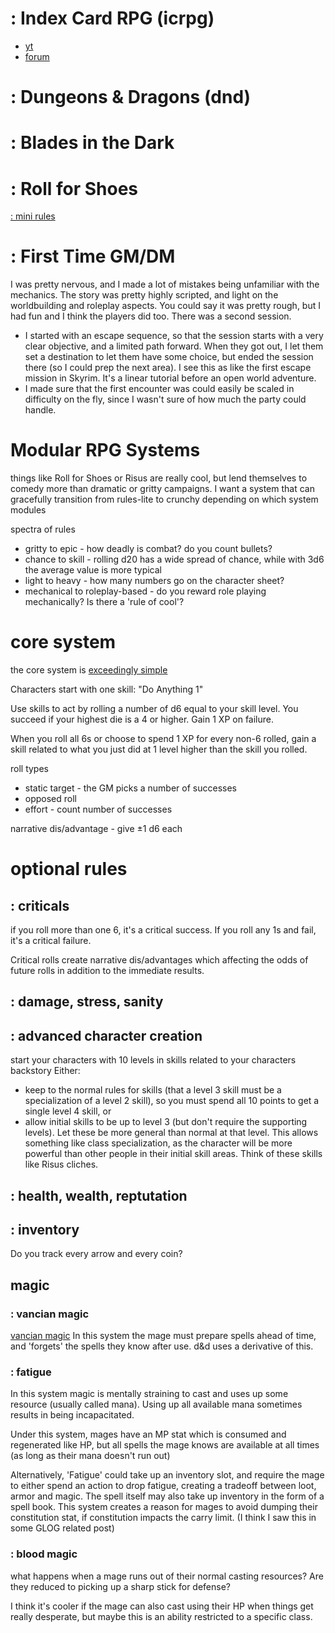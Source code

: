 # : Index Card RPG (icrpg)

* [yt](https://www.youtube.com/@Runehammer1)
* [forum](https://forums.runehammer.online/)

# : Dungeons & Dragons (dnd)

# : Blades in the Dark

# : Roll for Shoes

[: mini rules](gamedeck.md#Roll-for-Shoes)
# : First Time GM/DM
I was pretty nervous, and I made a lot of mistakes being unfamiliar with the mechanics.
The story was pretty highly scripted, and light on the worldbuilding and roleplay aspects.
You could say it was pretty rough, but I had fun and I think the players did too.
There was a second session.

* I started with an escape sequence, so that the session starts with a very clear objective, and a limited path forward. When they got out, I let them set a destination to let them have some choice, but ended the session there (so I could prep the next area). I see this as like the first escape mission in Skyrim. It's a linear tutorial before an open world adventure.
* I made sure that the first encounter was could easily be scaled in difficulty on the fly, since I wasn't sure of how much the party could handle.

# Modular RPG Systems
things like Roll for Shoes or Risus are really cool, but lend themselves to comedy more than dramatic or gritty campaigns.
I want a system that can gracefully transition from rules-lite to crunchy depending on which system modules

spectra of rules
* gritty to epic - how deadly is combat? do you count bullets?
* chance to skill - rolling d20 has a wide spread of chance, while with 3d6 the average value is more typical
* light to heavy - how many numbers go on the character sheet?
* mechanical to roleplay-based - do you reward role playing mechanically? Is there a 'rule of cool'?
# core system
the core system is [exceedingly simple](https://dozens.itch.io/shoes-in-the-dark)

Characters start with one skill: "Do Anything 1"

Use skills to act by rolling a number of d6 equal to your skill level.
You succeed if your highest die is a 4 or higher.
Gain 1 XP on failure.

When you roll all 6s or choose to spend 1 XP for every non-6 rolled, gain a skill related to what you just did at 1 level higher than the skill you rolled.

roll types
* static target - the GM picks a number of successes 
* opposed roll
* effort - count number of successes

narrative dis/advantage - give ±1 d6 each
# optional rules
## : criticals
if you roll more than one 6, it's a critical success.
If you roll any 1s and fail, it's a critical failure.

Critical rolls create narrative dis/advantages which affecting the odds of future rolls in addition to the immediate results.
## : damage, stress, sanity
## : advanced character creation
start your characters with 10 levels in skills related to your characters backstory
Either:
* keep to the normal rules for skills (that a level 3 skill must be a specialization of a level 2 skill), so you must spend all 10 points to get a single level 4 skill, or
* allow initial skills to be up to level 3 (but don't require the supporting levels). Let these be more general than normal at that level. This allows something like class specialization, as the character will be more powerful than other people in their initial skill areas. Think of these skills like Risus cliches.
## : health, wealth, reptutation

## : inventory
Do you track every arrow and every coin? 

## magic
### : vancian magic
[vancian magic](https://tvtropes.org/pmwiki/pmwiki.php/Main/VancianMagic)
In this system the mage must prepare spells ahead of time, and 'forgets' the spells they know after use.
d&d uses a derivative of this.
### : fatigue
In this system magic is mentally straining to cast and uses up some resource (usually called mana). Using up all available mana sometimes results in being incapacitated.

Under this system, mages have an MP stat which is consumed and regenerated like HP, but all spells the mage knows are available at all times (as long as their mana doesn't run out)

Alternatively, 'Fatigue' could take up an inventory slot, and require the mage to either spend an action to drop fatigue, creating a tradeoff between loot, armor and magic. The spell itself may also take up inventory in the form of a spell book. This system creates a reason for mages to avoid dumping their constitution stat, if constitution impacts the carry limit.
(I think I saw this in some GLOG related post)

### : blood magic
what happens when a mage runs out of their normal casting resources? Are they reduced to picking up a sharp stick for defense?

I think it's cooler if the mage can also cast using their HP when things get really desperate, but maybe this is an ability restricted to a specific class.

